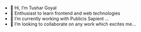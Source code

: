 - 👋 Hi, I’m Tushar Goyal
- 👀 Enthusiast to learn frontend and web technologies 
- 🌱 I’m currently working with Publicis Sapient ...
- 💞️ I’m looking to collaborate on any work which excites me...

<!---
tushgoyal/tushgoyal is a ✨ special ✨ repository because its `README.md` (this file) appears on your GitHub profile.
You can click the Preview link to take a look at your changes.
--->
